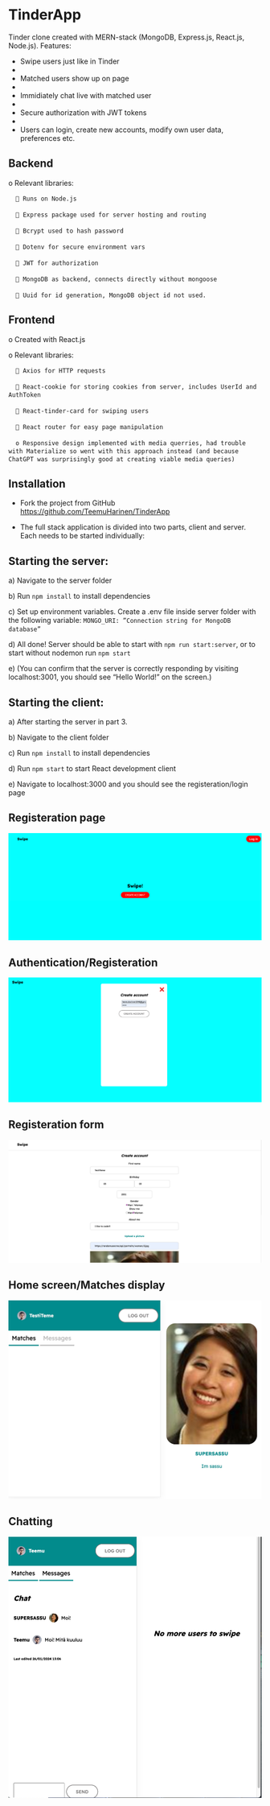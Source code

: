 # TinderApp

Tinder clone created with MERN-stack (MongoDB, Express.js, React.js, Node.js).
Features:
   - Swipe users just like in Tinder
   - 
   - Matched users show up on page
   - 
   - Immidiately chat live with matched user
   - 
   - Secure authorization with JWT tokens
   - 
   - Users can login, create new accounts, modify own user data, preferences etc.
     
     
## Backend


   o	Relevant libraries:
   
      	Runs on Node.js
      
      	Express package used for server hosting and routing
      
      	Bcrypt used to hash password
      
      	Dotenv for secure environment vars
      
      	JWT for authorization
      
      	MongoDB as backend, connects directly without mongoose
      
      	Uuid for id generation, MongoDB object id not used.
      

## Frontend
   o	Created with React.js
   
   o	Relevant libraries:
   
      	Axios for HTTP requests
      
      	React-cookie for storing cookies from server, includes UserId and AuthToken
      
      	React-tinder-card for swiping users
      
      	React router for easy page manipulation
      
      o	Responsive design implemented with media querries, had trouble with Materialize so went with this approach instead (and because ChatGPT was surprisingly good at creating viable media queries)

## Installation

   - Fork the project from GitHub https://github.com/TeemuHarinen/TinderApp

   - The full stack application is divided into two parts, client and server. Each needs to be started individually:

## Starting the server:

   a)	Navigate to the server folder

   b)	Run `npm install` to install dependencies

   c)	Set up environment variables. Create a .env file inside server folder with the following variable: `MONGO_URI: ”Connection string for MongoDB database”`

   d)	All done! Server should be able to start with `npm run start:server`, or to start without nodemon run `npm start`

   e)	(You can confirm that the server is correctly responding by visiting localhost:3001, you should see “Hello World!” on the screen.)


## Starting the client:
   
   a)	After starting the server in part 3.

   b)	Navigate to the client folder

   c)	Run `npm install` to install dependencies

   d)	Run `npm start` to start React development client

   e)	Navigate to localhost:3000 and you should see the registeration/login page



## Registeration page
![RegisterationPage](https://github.com/TeemuHarinen/TinderApp/blob/c14f2d9b0fcb5923fcc88e0c3816876883c150bb/pictures/SCR-20240126-nhdc.png)

## Authentication/Registeration
![PictureOfAuthForm](https://github.com/TeemuHarinen/TinderApp/blob/5990d1c32450d2ddcf3aa0631d20ea5bba3df49c/pictures/SCR-20240126-nigw.png)

## Registeration form
![PictureOfRegisterationForm](https://github.com/TeemuHarinen/TinderApp/blob/2264a37216de903e8ec72bb74d404ec53562bd82/pictures/SCR-20240126-nitv.png)

## Home screen/Matches display
![PictureOfDetailsForm](https://github.com/TeemuHarinen/TinderApp/blob/5990d1c32450d2ddcf3aa0631d20ea5bba3df49c/pictures/SCR-20240126-njda.jpeg)

## Chatting
![PictureWithChat](https://github.com/TeemuHarinen/TinderApp/blob/a88e6b15c423fd8e2e38a0fab8fc1041de62bad2/pictures/SCR-20240126-njvg.png)
